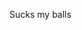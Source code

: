 Sucks my balls

<!---
Cspofas/Cspofas is a ✨ special ✨ repository because its `README.md` (this file) appears on your GitHub profile.
You can click the Preview link to take a look at your changes.
--->
